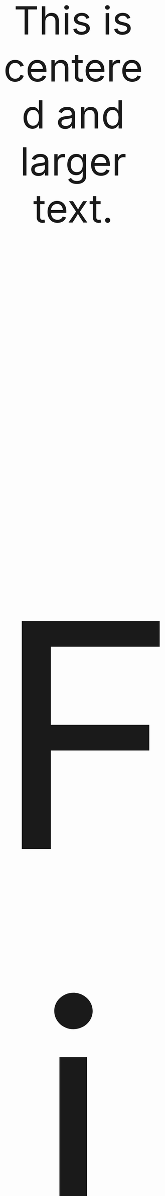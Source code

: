 <p align="center" style="font-size:124px;">
  This is centered and larger text.
</p>



<p align="center" style="font-size:1000px;">
	Fitness Flow
</p>




Fitness Flow is a Workout Tracker and is made for Fitness Geeks who want to Prioritize their Fitness, it can help people to keep track of their everyday Fitness data. So, our program comes in handy for those who need it.

The features of Our Program are Logging Data, Setting Goals, Prioritize Exercises, Fitness Challenge:

	• Logging Data: Helps Users to keep track of their Particular Exercise data of How Much they have completed and Users can check this data whenever they want.
	• Setting Goals: Users can set goals for their Exercises with this feature.
	• Prioritize Exercises: This feature helps users prioritize their exercises to improve their focus on particular Exercises.
	• Fitness Challenge: The Program Generates a Challenge that helps Users train more.
